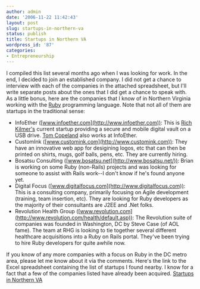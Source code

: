 ```yaml
---
author: admin
date: '2006-11-22 11:42:43'
layout: post
slug: startups-in-northern-va
status: publish
title: Startups in Northern VA
wordpress_id: '87'
categories:
- Entrepreneurship
---
```


I compiled this list several months ago when I was looking for work. In
the end, I decided to join an established company. I did not get a
chance to interview with each of the companies in the attached
spreadsheet, but I'll write separate posts about the ones that I did get
a chance to speak with. As a little bonus, here are the companies that I
know of in Northern Virginia working with the
[Ruby](http://www.ruby-lang.org) programming language. Note that not all
of them are startups in the traditional sense:

-   InfoEther ([www.infoether.com](http://www.infoether.com)): This is
    [Rich Kilmer's](http://richkilmer.blogs.com/ether/) current startup
    providing a secure and mobile digital vault on a USB drive. [Tom
    Copeland](http://tomcopeland.blogs.com/) also works at InfoEther.
-   CustomInk ([www.customink.com](http://www.customink.com)): They have
    an innovative web app for desigining logos, etc that can then be
    printed on shirts, mugs, golf balls, pens, etc. They are currently
    hiring.
-   Bosatsu Consulting ([www.bosatsu.net](http://www.bosatsu.net/)):
    Brian is working on some Ruby (non-Rails) projects and was looking
    for someone to assist with Rails work--I don't know if he's found
    anyone yet.
-   Digital Focus ([www.digitalfocus.com](http://www.digitalfocus.com)):
    This is a consulting company, primarily focusing on Agile
    development (training, team insertion, etc). They are looking for
    Ruby developers as the majority of their consultants are J2EE and
    .Net folks.
-   Revolution Health Group
    ([www.revolution.com](http://www.revolution.com/health/default.asp)):
    The Revolution suite of companies was founded in Washington, DC by
    Steve Case (of AOL fame). The team at RHG is looking to tie together
    several different healthcare acquisitions into a Ruby on Rails
    portal. They've been trying to hire Ruby developers for quite awhile
    now.

If you know of any more companies with a focus on Ruby in the DC metro
area, please let me know about it via the comments. Here's the link to
the Excel spreadsheet containing the list of startups I found nearby. I
know for a fact that a few of the companies listed have already been
acquired. [Startups in Northern
VA](http://seanmountcastle.com/wp-content/uploads/2006/11/startups.xls)
